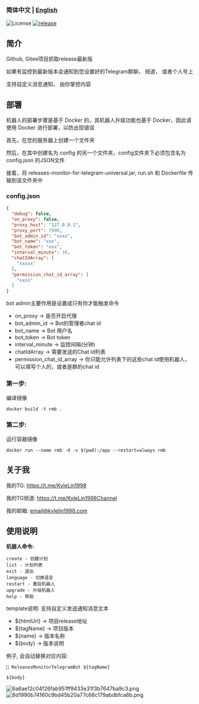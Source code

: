 ### 简体中文 | [English](./README_en.md)

![License](https://img.shields.io/badge/license-MIT-green)
[![release](https://img.shields.io/github/v/release/kylelin1998/ReleasesMonitorTelegramBot)](https://github.com/kylelin1998/ReleasesMonitorTelegramBot/releases/latest)

## 简介
Github, Gitee项目抓取release最新版

如果有监控到最新版本会通知到您设置好的Telegram群聊， 频道， 或者个人号上

支持自定义消息通知， 由你掌控内容

## 部署
机器人的部署步骤是基于 Docker 的，其机器人升级功能也基于 Docker，因此请使用 Docker 进行部署，以防出现错误

首先，在您的服务器上创建一个文件夹

然后，在其中创建名为 config 的另一个文件夹，config文件夹下必须包含名为 config.json 的JSON文件

接着，将 releases-monitor-for-telegram-universal.jar, run.sh 和 Dockerfile 传输到该文件夹中

### config.json
```json
{
  "debug": false,
  "on_proxy": false,
  "proxy_host": "127.0.0.1",
  "proxy_port": 7890,
  "bot_admin_id": "xxxx",
  "bot_name": "xxx",
  "bot_token": "xxx",
  "interval_minute": 10,
  "chatIdArray": [
    "xxxxx"
  ],
  "permission_chat_id_array": [
    "xxxx"
  ]
}
```
bot admin主要作用是设置成只有你才能触发命令
* on_proxy -> 是否开启代理
* bot_admin_id -> Bot的管理者chat id
* bot_name -> Bot 用户名
* bot_token -> Bot token
* interval_minute -> 监控间隔(分钟)
* chatIdArray -> 需要发送的Chat Id列表
* permission_chat_id_array -> 你只能允许列表下的这些chat id使用机器人， 可以填写个人的，或者是群的chat id

### 第一步:
编译镜像
```
docker build -t rmb .
```

### 第二步:
运行容器镜像
```
docker run --name rmb -d -v $(pwd):/app --restart=always rmb
```

## 关于我
我的TG: https://t.me/KyleLin1998

我的TG频道: https://t.me/KyleLin1998Channel

我的邮箱: email@kylelin1998.com

## 使用说明
**机器人命令:**
```
create - 创建计划
list - 计划列表
exit - 退出
language - 切换语言
restart - 重启机器人
upgrade - 升级机器人
help - 帮助
```

template说明:
支持自定义发送通知消息文本
* ${htmlUrl} -> 项目release地址
* ${tagName} -> 项目版本
* ${name} -> 版本名称
* ${body} -> 版本说明

例子, 会自动替换对应内容:
```
🥳 ReleasesMonitorTelegramBot ${tagName}

${body}
```

![6a6ae12c04f26fab951ff9433e31f3b7647ba9c3.png](https://i.imgur.com/rhgNVb9.png)
![8d1990b74160c9bd45b20a77c68c179abdbfca8b.png](https://i.imgur.com/Fp4RDXu.png)